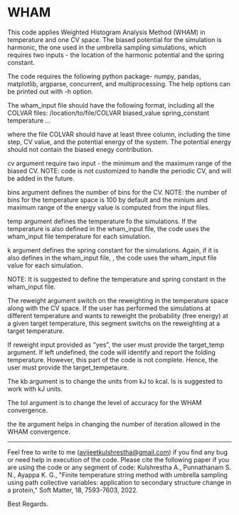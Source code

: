 # WHAM
This code applies Weighted Histogram Analysis Method (WHAM) in temperature and one CV space. The biased potential for the simulation is harmonic, the one used in the umbrella sampling simulations, which requires two inputs - the location of the harmonic potential and the spring constant.

The code requires the following python package- numpy, pandas, matplotlib, argparse, concurrent, and multiprocessing. The help options can be printed out with -h option.

The wham_input file should have the following format, including all the COLVAR files:
/location/to/file/COLVAR biased_value spring_constant temperature
...

where the file COLVAR should have at least three column, including the time step, CV value, and the potential energy of the system. The potential energy should not contain the biased enegy contribution.

cv argument require two input - the minimum and the maximum range of the biased CV. NOTE: code is not customized to handle the periodic CV, and will be added in the future. 

bins argument defines the number of bins for the CV. NOTE: the number of bins for the temperature space is 100 by default and the minium and maximum range of the energy value is computed from the input files. 

temp argument defines the temperature fo the simulations. If the temperature is also defined in the wham_input file, the code uses the wham_input file temperature for each simulation.

k argument defines the spring constant for the simulations. Again, if it is also defines in the wham_input file, , the code uses the wham_input file value for each simulation.

NOTE: It is suggested to define the temperature and spring constant in the wham_input file. 

The reweight argument switch on the reweighting in the temperature space along with the CV space. If the user has performed the simulations at different temperature and wants to reweight the probability (free energy) at a given target temperature, this segment switchs on the reweighting at a target temperature. 

If reweight input provided as "yes", the user must provide the target_temp argument. If left undefined, the code will identify and report the folding temperature. However, this part of the code is not complete. Hence, the user must provide the target_tempetaure. 

The kb argument is to change the units from kJ to kcal. Is is suggested to work with kJ units. 

The tol argument is to change the level of accuracy for the WHAM convergence. 

the ite argument helps in changing the number of iteration allowed in the WHAM convergence. 

-----------
Feel free to write to me (avijeetkulshrestha@gmail.com) if you find any bug or need help in execution of the code. 
Please cite the following paper if you are using the code or any segment of code:
Kulshrestha A., Punnathanam S. N., Ayappa K. G., "Finite temperature string method with umbrella sampling using path collective variables: application to secondary structure change in a protein," Soft Matter, 18, 7593-7603, 2022. 

Best Regards.




